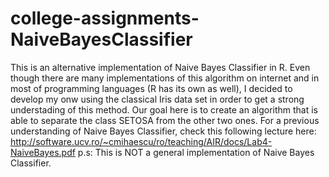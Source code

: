 # college-assignments-NaiveBayesClassifier
This is an alternative implementation of Naive Bayes Classifier in R. Even though there are many implementations
of this algorithm on internet and in most of programming languages (R has its own as well), I decided to develop
my onw using the classical Iris data set in order to get a strong understading of this method. Our goal here is 
to create an algorithm that is able to separate the class SETOSA from the other two ones. For a previous 
understanding of Naive Bayes Classifier, check this following lecture here: 
http://software.ucv.ro/~cmihaescu/ro/teaching/AIR/docs/Lab4-NaiveBayes.pdf
p.s: This is NOT a general implementation of Naive Bayes Classifier.
